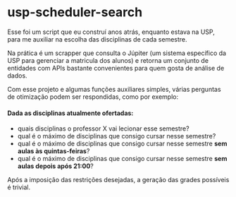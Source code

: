 # usp-scheduler-search

Esse foi um script que eu construí anos atrás, enquanto estava na USP, para me auxiliar na escolha das disciplinas de cada semestre. 

Na prática é um scrapper que consulta o Júpiter (um sistema específico da USP para gerenciar a matricula dos alunos) e retorna um conjunto de entidades com APIs bastante convenientes para quem gosta de análise de dados. 

Com esse projeto e algumas funções auxiliares simples, várias perguntas de otimização podem ser respondidas, como por exemplo: 

#### Dada as disciplinas atualmente ofertadas:
* quais disciplinas o professor X vai lecionar esse semestre?
* qual é o máximo de disciplinas que consigo cursar nesse semestre?
* qual é o máximo de disciplinas que consigo cursar nesse semestre **sem aulas às quintas-feiras**?
* qual é o máximo de disciplinas que consigo cursar nesse semestre **sem aulas depois após 21:00**?

	 
Após a imposição das restrições desejadas, a geração das grades possíveis é trivial. 
